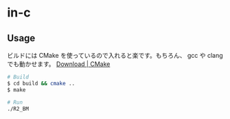 # in-c

## Usage

ビルドには CMake を使っているので入れると楽です。もちろん、 gcc や clang でも動かせます。
[Download | CMake](https://cmake.org/download/)

```sh
# Build
$ cd build && cmake ..
$ make

# Run
./R2_BM
```
